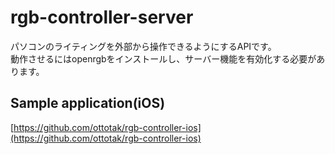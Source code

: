 # rgb-controller-server
パソコンのライティングを外部から操作できるようにするAPIです。  
動作させるにはopenrgbをインストールし、サーバー機能を有効化する必要があります。


## Sample application(iOS)
 [https://github.com/ottotak/rgb-controller-ios](https://github.com/ottotak/rgb-controller-ios)
